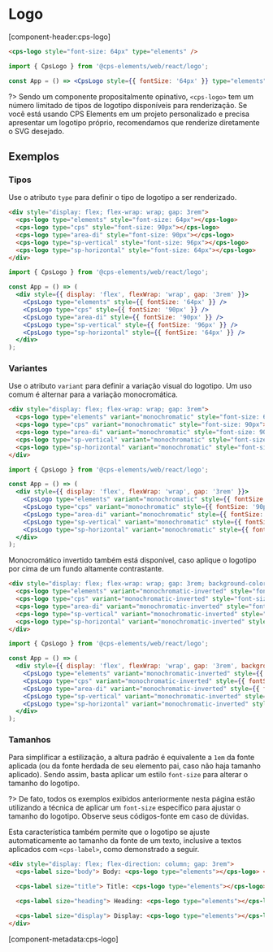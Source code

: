 # Logo

[component-header:cps-logo]

```html preview
<cps-logo style="font-size: 64px" type="elements" />
```

```jsx react
import { CpsLogo } from '@cps-elements/web/react/logo';

const App = () => <CpsLogo style={{ fontSize: '64px' }} type="elements" />;
```

?> Sendo um componente propositalmente opinativo, `<cps-logo>` tem um número limitado de tipos de logotipo disponíveis para renderização. Se você está usando CPS Elements em um projeto personalizado e precisa apresentar um logotipo próprio, recomendamos que renderize diretamente o SVG desejado.

## Exemplos

### Tipos

Use o atributo `type` para definir o tipo de logotipo a ser renderizado.

```html preview
<div style="display: flex; flex-wrap: wrap; gap: 3rem">
  <cps-logo type="elements" style="font-size: 64px"></cps-logo>
  <cps-logo type="cps" style="font-size: 90px"></cps-logo>
  <cps-logo type="area-di" style="font-size: 90px"></cps-logo>
  <cps-logo type="sp-vertical" style="font-size: 96px"></cps-logo>
  <cps-logo type="sp-horizontal" style="font-size: 64px"></cps-logo>
</div>
```

```jsx react
import { CpsLogo } from '@cps-elements/web/react/logo';

const App = () => (
  <div style={{ display: 'flex', flexWrap: 'wrap', gap: '3rem' }}>
    <CpsLogo type="elements" style={{ fontSize: '64px' }} />
    <CpsLogo type="cps" style={{ fontSize: '90px' }} />
    <CpsLogo type="area-di" style={{ fontSize: '90px' }} />
    <CpsLogo type="sp-vertical" style={{ fontSize: '96px' }} />
    <CpsLogo type="sp-horizontal" style={{ fontSize: '64px' }} />
  </div>
);
```

### Variantes

Use o atributo `variant` para definir a variação visual do logotipo. Um uso comum é alternar para a variação monocromática.

```html preview
<div style="display: flex; flex-wrap: wrap; gap: 3rem">
  <cps-logo type="elements" variant="monochromatic" style="font-size: 64px"></cps-logo>
  <cps-logo type="cps" variant="monochromatic" style="font-size: 90px"></cps-logo>
  <cps-logo type="area-di" variant="monochromatic" style="font-size: 90px"></cps-logo>
  <cps-logo type="sp-vertical" variant="monochromatic" style="font-size: 96px"></cps-logo>
  <cps-logo type="sp-horizontal" variant="monochromatic" style="font-size: 64px"></cps-logo>
</div>
```

```jsx react
import { CpsLogo } from '@cps-elements/web/react/logo';

const App = () => (
  <div style={{ display: 'flex', flexWrap: 'wrap', gap: '3rem' }}>
    <CpsLogo type="elements" variant="monochromatic" style={{ fontSize: '64px' }} />
    <CpsLogo type="cps" variant="monochromatic" style={{ fontSize: '90px' }} />
    <CpsLogo type="area-di" variant="monochromatic" style={{ fontSize: '90px' }} />
    <CpsLogo type="sp-vertical" variant="monochromatic" style={{ fontSize: '96px' }} />
    <CpsLogo type="sp-horizontal" variant="monochromatic" style={{ fontSize: '64px' }} />
  </div>
);
```

Monocromático invertido também está disponível, caso aplique o logotipo por cima de um fundo altamente contrastante.

<div class="monochromatic-inverted-example">

```html preview
<div style="display: flex; flex-wrap: wrap; gap: 3rem; background-color: var(--cps-color-fill-accent)">
  <cps-logo type="elements" variant="monochromatic-inverted" style="font-size: 64px"></cps-logo>
  <cps-logo type="cps" variant="monochromatic-inverted" style="font-size: 90px"></cps-logo>
  <cps-logo type="area-di" variant="monochromatic-inverted" style="font-size: 90px"></cps-logo>
  <cps-logo type="sp-vertical" variant="monochromatic-inverted" style="font-size: 96px"></cps-logo>
  <cps-logo type="sp-horizontal" variant="monochromatic-inverted" style="font-size: 64px"></cps-logo>
</div>
```

```jsx react
import { CpsLogo } from '@cps-elements/web/react/logo';

const App = () => (
  <div style={{ display: 'flex', flexWrap: 'wrap', gap: '3rem', backgroundColor: 'var(--cps-color-fill-accent)' }}>
    <CpsLogo type="elements" variant="monochromatic-inverted" style={{ fontSize: '64px' }} />
    <CpsLogo type="cps" variant="monochromatic-inverted" style={{ fontSize: '90px' }} />
    <CpsLogo type="area-di" variant="monochromatic-inverted" style={{ fontSize: '90px' }} />
    <CpsLogo type="sp-vertical" variant="monochromatic-inverted" style={{ fontSize: '96px' }} />
    <CpsLogo type="sp-horizontal" variant="monochromatic-inverted" style={{ fontSize: '64px' }} />
  </div>
);
```

</div>

### Tamanhos

Para simplificar a estilização, a altura padrão é equivalente a `1em` da fonte aplicada (ou da fonte herdada de seu elemento pai, caso não haja tamanho aplicado). Sendo assim, basta aplicar um estilo `font-size` para alterar o tamanho do logotipo.

?> De fato, todos os exemplos exibidos anteriormente nesta página estão utilizando a técnica de aplicar um `font-size` específico para ajustar o tamanho do logotipo. Observe seus códigos-fonte em caso de dúvidas.

Esta característica também permite que o logotipo se ajuste automaticamente ao tamanho da fonte de um texto, inclusive a textos aplicados com `<cps-label>`, como demonstrado a seguir.

```html preview
<div style="display: flex; flex-direction: column; gap: 3rem">
  <cps-label size="body"> Body: <cps-logo type="elements"></cps-logo> </cps-label>

  <cps-label size="title"> Title: <cps-logo type="elements"></cps-logo> </cps-label>

  <cps-label size="heading"> Heading: <cps-logo type="elements"></cps-logo> </cps-label>

  <cps-label size="display"> Display: <cps-logo type="elements"></cps-logo> </cps-label>
</div>
```

[component-metadata:cps-logo]

<style>
  .monochromatic-inverted-example .code-block__preview {
    background-color: var(--cps-color-fill-accent);
  }
</style>
